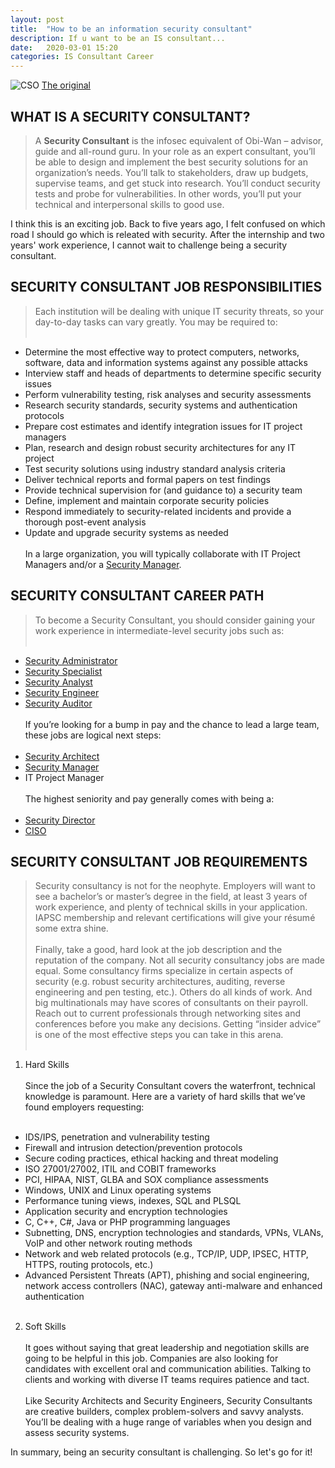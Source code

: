 ```yaml
---
layout: post
title:  "How to be an information security consultant"
description: If u want to be an IS consultant...
date:   2020-03-01 15:20 
categories: IS Consultant Career
---
```

![CSO](https://github.com/2048li/2048li.github.io/mysources/cso.png "CSO")
[The original](https://www.cyberdegrees.org/jobs/security-consultant/)

## WHAT IS A SECURITY CONSULTANT?

> A **Security Consultant** is the infosec equivalent of Obi-Wan – advisor, guide and all-round guru. In your role as an expert consultant, you’ll be able to design and implement the best security solutions for an organization’s needs. You’ll talk to stakeholders, draw up budgets, supervise teams, and get stuck into research. You’ll conduct security tests and probe for vulnerabilities. In other words, you’ll put your technical and interpersonal skills to good use.

I think this is an exciting job. Back to five years ago, I felt confused on which road I should go which is releated with security. After the internship and two years' work experience, I cannot wait to challenge being a security consultant.

## SECURITY CONSULTANT JOB RESPONSIBILITIES

> Each institution will be dealing with unique IT security threats, so your day-to-day tasks can vary greatly. You may be required to: <br><br>
- Determine the most effective way to protect computers, networks, software, data and information systems against any possible attacks<br>
- Interview staff and heads of departments to determine specific security issues<br>
- Perform vulnerability testing, risk analyses and security assessments<br>
- Research security standards, security systems and authentication protocols<br>
- Prepare cost estimates and identify integration issues for IT project managers<br>
- Plan, research and design robust security architectures for any IT project<br>
- Test security solutions using industry standard analysis criteria<br>
- Deliver technical reports and formal papers on test findings<br>
- Provide technical supervision for (and guidance to) a security team<br>
- Define, implement and maintain corporate security policies<br>
- Respond immediately to security-related incidents and provide a thorough post-event analysis<br>
- Update and upgrade security systems as needed<br><br>
In a large organization, you will typically collaborate with IT Project Managers and/or a [Security Manager](https://www.cyberdegrees.org/jobs/security-manager/).

## SECURITY CONSULTANT CAREER PATH
> To become a Security Consultant, you should consider gaining your work experience in intermediate-level security jobs such as:<br><br>
- [Security Administrator](https://www.cyberdegrees.org/jobs/security-administrator/)<br>
- [Security Specialist](https://www.cyberdegrees.org/jobs/security-specialist/)<br>
- [Security Analyst](https://www.cyberdegrees.org/jobs/security-analyst/)<br>
- [Security Engineer](https://www.cyberdegrees.org/jobs/security-engineer/)<br>
- [Security Auditor](https://www.cyberdegrees.org/jobs/security-auditor/)<br><br>
If you’re looking for a bump in pay and the chance to lead a large team, these jobs are logical next steps:<br><br>
- [Security Architect](https://www.cyberdegrees.org/jobs/security-architect/)<br>
- [Security Manager](https://www.cyberdegrees.org/jobs/security-manager/)<br>
- IT Project Manager<br><br>
The highest seniority and pay generally comes with being a:<br><br>
- [Security Director](https://www.cyberdegrees.org/jobs/security-director/)<br>
- [CISO](https://www.cyberdegrees.org/jobs/chief-information-security-officer-ciso/)<br>

## SECURITY CONSULTANT JOB REQUIREMENTS
> Security consultancy is not for the neophyte. Employers will want to see a bachelor’s or master’s degree in the field, at least 3 years of work experience, and plenty of technical skills in your application. IAPSC membership and relevant certifications will give your résumé some extra shine.<br><br>
Finally, take a good, hard look at the job description and the reputation of the company. Not all security consultancy jobs are made equal. Some consultancy firms specialize in certain aspects of security (e.g. robust security architectures, auditing, reverse engineering and pen testing, etc.). Others do all kinds of work. And big multinationals may have scores of consultants on their payroll. Reach out to current professionals through networking sites and conferences before you make any decisions. Getting “insider advice” is one of the most effective steps you can take in this arena.<br><br>
1. Hard Skills<br><br>
Since the job of a Security Consultant covers the waterfront, technical knowledge is paramount. Here are a variety of hard skills that we’ve found employers requesting:<br><br>
- IDS/IPS, penetration and vulnerability testing<br>
- Firewall and intrusion detection/prevention protocols<br>
- Secure coding practices, ethical hacking and threat modeling<br>
- ISO 27001/27002, ITIL and COBIT frameworks<br>
- PCI, HIPAA, NIST, GLBA and SOX compliance assessments<br>
- Windows, UNIX and Linux operating systems<br>
- Performance tuning views, indexes, SQL and PLSQL<br>
- Application security and encryption technologies<br>
- C, C++, C#, Java or PHP programming languages<br>
- Subnetting, DNS, encryption technologies and standards, VPNs, VLANs, VoIP and other network routing methods<br>
- Network and web related protocols (e.g., TCP/IP, UDP, IPSEC, HTTP, HTTPS, routing protocols, etc.)<br>
- Advanced Persistent Threats (APT), phishing and social engineering, network access controllers (NAC), gateway anti-malware and enhanced authentication<br><br>
2. Soft Skills<br><br>
It goes without saying that great leadership and negotiation skills are going to be helpful in this job. Companies are also looking for candidates with excellent oral and communication abilities. Talking to clients and working with diverse IT teams requires patience and tact.<br><br>
Like Security Architects and Security Engineers, Security Consultants are creative builders, complex problem-solvers and savvy analysts. You’ll be dealing with a huge range of variables when you design and assess security systems.

In summary, being an security consultant is challenging. So let's go for it!